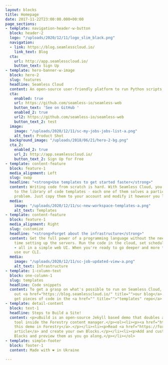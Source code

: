 ```yaml
---
layout: blocks
title: Homepage
date: 2017-11-22T23:00:00.000+00:00
page_sections:
- template: navigation-header-w-button
  block: header-2
  logo: "/uploads/2020/12/11/logo_slim_black.png"
  navigation:
  - link: https://blog.seamlesscloud.io/
    link_text: Blog
  cta:
    url: http://app.seamlesscloud.io/
    button_text: Sign Up
- template: hero-banner-w-image
  block: hero-2
  slug: features
  headline: Seamless Cloud
  content: An open-source user-friendly platform to run Python scripts on a schedule.
  cta:
    enabled: true
    url: https://github.com/seamless-io/seamless-web
    button_text: 'See on GitHub '
    enabled_2: true
    url2: https://github.com/seamless-io/seamless-web
    button_text_2: test
  image:
    image: "/uploads/2020/12/11/sc-my-jobs-jobs-list-a.png"
    alt_text: Product Shot
  background_image: "/uploads/2018/06/21/hero-2-bg.png"
  cta_2:
    enabled_2: true
    url_2: http://app.seamlesscloud.io/
    button_text_2: Sign Up for Free
- template: content-feature
  block: feature-1
  media_alignment: Left
  slug: swap
  headline: "<strong>Use templates to get started faster</strong>"
  content: Writing code from scratch is hard. With Seamless Cloud, you get access
    to the library of code templates - each one of them solves a particular automation
    problem. Just copy them to your account and modify it however you like.
  media:
    image: "/uploads/2020/12/11/sc-new-workspace-templates-a.png"
    alt_text: Templates
- template: content-feature
  block: feature-1
  media_alignment: Right
  slug: customize
  headline: "<strong>Forget about the infrastructure</strong>"
  content: Get the full power of a programming language without the need to spend
    time setting up the servers. Run the code in the cloud, set scheduled execution
    - all in a simple web UI. When you're ready to go deeper and more technical -
    use our CLI.
  media:
    image: "/uploads/2020/12/11/sc-job-updated-view-a.png"
    alt_text: Infrastructure
- template: 1-column-text
  block: one-column-1
  slug: templates
  headline: Code snippets
  content: To get a grasp on what's possible to run on Seamless Cloud, please check
    out <a href="https://blog.seamlesscloud.io/" title="">our blog</a>. You can also
    get pieces of code in the <a href="" title="">"templates" repo</a>.
- template: detail-content
  block: text-1
  headline: Steps to Build a Site!
  content: <p>uBuild is an open-source Jekyll based demo that doubles as a builder
    tool inside the Forestry content manager.</p><ol><li><p><a href="https://app.forestry.io/quick-start?repo=forestryio/ubuild-jekyll&provider=github&engine=jekyll">Import
    this demo in Forestry</a>.</p></li><li><p>Read <a href="https://forestry.io/blog/ubuild-a-new-theme-for-static-sites-using-blocks/">our
    article</a> and create your own Blocks.</p></li><li><p>Add and customize the available
    Blocks and preview them as you go along.</p></li></ol>
- template: simple-footer
  block: footer-1
  content: Made with ❤︎ in Ukraine

---
```

